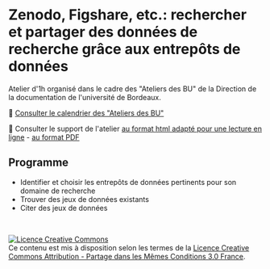 # Zenodo, Figshare, etc.: rechercher et partager des données de recherche grâce aux entrepôts de données

Atelier d'1h organisé dans le cadre des "Ateliers des BU" de la Direction de la documentation de l'université de Bordeaux.

:calendar: [Consulter le calendrier des "Ateliers des BU"](http://busec2.u-bordeaux.fr/formations_ent/)

:bookmark_tabs: Consulter le support de l'atelier [au format html adapté pour une lecture en ligne](https://github.com/fflamerie/atBU_entrepots_donnees/blob/master/content/atBU_donnees.md) - [au format PDF](https://github.com/fflamerie/atBU_entrepots_donnees/blob/master/content/atBU_donnees.pdf)


## Programme

* Identifier et choisir les entrepôts de données pertinents pour son domaine de recherche
* Trouver des jeux de données existants
* Citer des jeux de données


</br>

<a rel="license" href="http://creativecommons.org/licenses/by-sa/3.0/fr/"><img alt="Licence Creative Commons" style="border-width:0" src="https://i.creativecommons.org/l/by-sa/3.0/fr/88x31.png" /></a><br />Ce contenu est mis à disposition selon les termes de la <a rel="license" href="http://creativecommons.org/licenses/by-sa/3.0/fr/">Licence Creative Commons Attribution -  Partage dans les Mêmes Conditions 3.0 France</a>.
